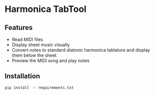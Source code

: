 # Harmonica TabTool

## Features

- Read MIDI files
- Display sheet music visually
- Convert notes to standard diatonic harmonica tablature and display them below the sheet
- Preview the MIDI song and play notes

## Installation

```bash
pip install -r requirements.txt
```

